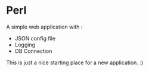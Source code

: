 # Perl
A simple web application with :<br>
<ul>
  <li>JSON config file</li>
  <li>Logging</li>
  <li>DB Connection</li>
</ul> 
This is just a nice starting place for a new application. :)<br>
